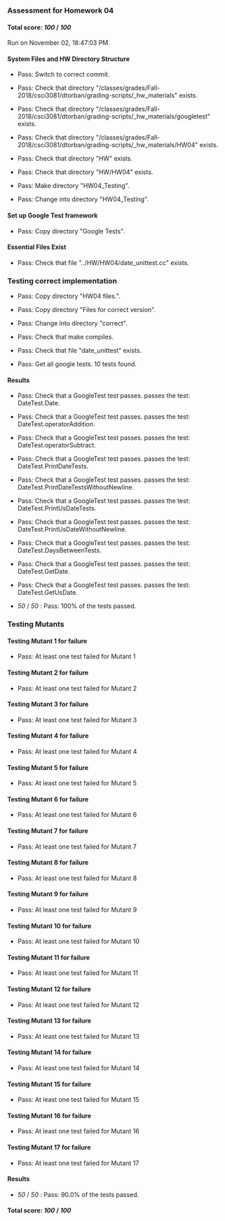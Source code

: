 ### Assessment for Homework 04

#### Total score: _100_ / _100_

Run on November 02, 18:47:03 PM.


#### System Files and HW Directory Structure

+ Pass: Switch to correct commit.



+ Pass: Check that directory "/classes/grades/Fall-2018/csci3081/dtorban/grading-scripts/_hw_materials" exists.

+ Pass: Check that directory "/classes/grades/Fall-2018/csci3081/dtorban/grading-scripts/_hw_materials/googletest" exists.

+ Pass: Check that directory "/classes/grades/Fall-2018/csci3081/dtorban/grading-scripts/_hw_materials/HW04" exists.

+ Pass: Check that directory "HW" exists.

+ Pass: Check that directory "HW/HW04" exists.

+ Pass: Make directory "HW04_Testing".

+ Pass: Change into directory "HW04_Testing".


#### Set up Google Test framework

+ Pass: Copy directory "Google Tests".




#### Essential Files Exist

+ Pass: Check that file "../HW/HW04/date_unittest.cc" exists.


### Testing correct implementation

+ Pass: Copy directory "HW04 files.".



+ Pass: Copy directory "Files for correct version".



+ Pass: Change into directory "correct".

+ Pass: Check that make compiles.



+ Pass: Check that file "date_unittest" exists.

+ Pass: Get all google tests.
    10 tests found.




#### Results

+ Pass: Check that a GoogleTest test passes.
    passes the test: DateTest.Date.



+ Pass: Check that a GoogleTest test passes.
    passes the test: DateTest.operatorAddition.



+ Pass: Check that a GoogleTest test passes.
    passes the test: DateTest.operatorSubtract.



+ Pass: Check that a GoogleTest test passes.
    passes the test: DateTest.PrintDateTests.



+ Pass: Check that a GoogleTest test passes.
    passes the test: DateTest.PrintDateTestsWithoutNewline.



+ Pass: Check that a GoogleTest test passes.
    passes the test: DateTest.PrintUsDateTests.



+ Pass: Check that a GoogleTest test passes.
    passes the test: DateTest.PrintUsDateWithoutNewline.



+ Pass: Check that a GoogleTest test passes.
    passes the test: DateTest.DaysBetweenTests.



+ Pass: Check that a GoogleTest test passes.
    passes the test: DateTest.GetDate.



+ Pass: Check that a GoogleTest test passes.
    passes the test: DateTest.GetUsDate.



+  _50_ / _50_ : Pass: 100% of the tests passed.


### Testing Mutants


#### Testing Mutant 1 for failure

+ Pass: At least one test failed for Mutant 1


#### Testing Mutant 2 for failure

+ Pass: At least one test failed for Mutant 2


#### Testing Mutant 3 for failure

+ Pass: At least one test failed for Mutant 3


#### Testing Mutant 4 for failure

+ Pass: At least one test failed for Mutant 4


#### Testing Mutant 5 for failure

+ Pass: At least one test failed for Mutant 5


#### Testing Mutant 6 for failure

+ Pass: At least one test failed for Mutant 6


#### Testing Mutant 7 for failure

+ Pass: At least one test failed for Mutant 7


#### Testing Mutant 8 for failure

+ Pass: At least one test failed for Mutant 8


#### Testing Mutant 9 for failure

+ Pass: At least one test failed for Mutant 9


#### Testing Mutant 10 for failure

+ Pass: At least one test failed for Mutant 10


#### Testing Mutant 11 for failure

+ Pass: At least one test failed for Mutant 11


#### Testing Mutant 12 for failure

+ Pass: At least one test failed for Mutant 12


#### Testing Mutant 13 for failure

+ Pass: At least one test failed for Mutant 13


#### Testing Mutant 14 for failure

+ Pass: At least one test failed for Mutant 14


#### Testing Mutant 15 for failure

+ Pass: At least one test failed for Mutant 15


#### Testing Mutant 16 for failure

+ Pass: At least one test failed for Mutant 16


#### Testing Mutant 17 for failure

+ Pass: At least one test failed for Mutant 17


#### Results

+  _50_ / _50_ : Pass: 90.0% of the tests passed.

#### Total score: _100_ / _100_

